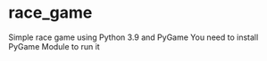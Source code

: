 # race_game
Simple race game using Python 3.9 and PyGame
You need to install PyGame Module to run it
